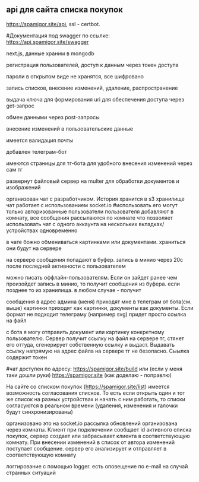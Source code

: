 ## api для сайта списка покупок

https://spamigor.site/api, ssl - certbot.

#Документация под swagger по ссылке:
https://api.spamigor.site/swagger

next.js, данные храним в mongodb

регистрация пользователей, доступ к данным через токен доступа

пароли в открытом виде не хранятся, все шифровано

запись списков, внесение изменений, удаление, распространение

выдача ключа для формирования uri для обеспечения доступа через get-запрос

обмен данными через post-запросы

внесение изменений в пользовательские данные

имеется валидация почты

добавлен телеграм-бот

имеются страницы для тг-бота для удобного внесения изменений через сам тг

развернут файловый сервер на multer для обработки документов и изображений

организован чат с разработчиком. История хранится в s3 хранилище чат работает с использованием socket.io
#использовать его могут только авторизованные пользователи 
пользователя добавляют в комнату, все сообщения рассылаются по комнате что позволяет использовать чат с одного аккаунта на нескольких вкладках/устройствах одновременно

в чате божно обмениваться картинками или документами. храниться они будут на сервере

на сервере сообщения попадают в буфер. запись в минио через 20с после последней активности с пользователем

можно писать оффлайн-пользователям. Если он зайдет ранее чем произойдет запись в минио, то получит сообщения из буфера. если позднее то из хранилища. в любом случае - получит

сообщения в адрес админа (меня) приходят мне в телеграм от бота(см. выше) картинки приходят как картинки, документы как документы. Если формат не подходит телеграму (например svg) придет просто ссылка на файл

с бота я могу отправить документ или картинку конкретному пользователю. Сервер получит ссылку на файл на сервере тг, стянет его оттуда, сгенерирует собственную ссылку и выдаст. Выдавать ссылку напрямую на адрес файла на сервере тг не безопасно. Сыылка содержит токен

#чат доступен по адресу: https://spamigor.site/build или (если у меня таки дошли руки) https://spamigor.site (как доделаю - поправлю)

На сайте со списком покупок (https://spamigor.site/list) имеется возможность согласования списков. То есть если открыть один и тот же список на разных устройствах и начать с ним работать, то списки согласуются в реальном времени (удаления, изменения и галочки будут синхронизированы)

организовано это на socket.io
рассылка обновлений организована через комнаты. Клиент при подключении сообщает id активного списка покупок, сервер создает или забрасывает клиента в соответствующую комнату. При внесении изменений в список от автора изменений поступает сообщение. сервер его анализирует и отправляет в соответствующую комнату

логгирование с помощью logger. есть оповещение по e-mail на случай странных ситуаций
